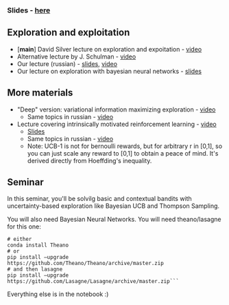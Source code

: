 ### Slides - [here](https://yadi.sk/i/H0zVBROe3TWWHz)

## Exploration and exploitation
* [__main__] David Silver lecture on exploration and expoitation - [video](https://www.youtube.com/watch?v=sGuiWX07sKw)
* Alternative lecture by J. Schulman - [video](https://www.youtube.com/watch?v=SfCa1HQMkuw)
* Our lecture (russian) - [slides](https://yadi.sk/i/JAeItALT3JmvCL), [video](https://yadi.sk/i/bVHmu9gt3Hi9Ym)
* Our lecture on exploration with bayesian neural networks - [slides](https://yadi.sk/i/OANpkyFn3Jmv4J)
  
## More materials 
* "Deep" version: variational information maximizing exploration - [video](https://www.youtube.com/watch?v=sRIjxxjVrnY)
  * Same topics in russian - [video](https://yadi.sk/i/_2_0yqeW3HDbcn)
* Lecture covering intrinsically motivated reinforcement learning - [video](https://www.youtube.com/watch?v=aJI_9SoBDaQ)
  * [Slides](https://yadi.sk/i/8sx42nau3HEYKg)
  * Same topics in russian - [video](https://www.youtube.com/watch?v=WCE9hhPbCmc)
  * Note: UCB-1 is not for bernoulli rewards, but for arbitrary r in [0,1], so you can just scale any reward to [0,1] to obtain a peace of mind. It's derived directly from Hoeffding's inequality.

## Seminar
In this seminar, you'll be solvilg basic and contextual bandits with uncertainty-based exploration like Bayesian UCB and Thompson Sampling. 

You will also need Bayesian Neural Networks. You will need theano/lasagne for this one:
```
# either
conda install Theano
# or
pip install —upgrade https://github.com/Theano/Theano/archive/master.zip
# and then lasagne
pip install —upgrade https://github.com/Lasagne/Lasagne/archive/master.zip```
```

Everything else is in the notebook :)
